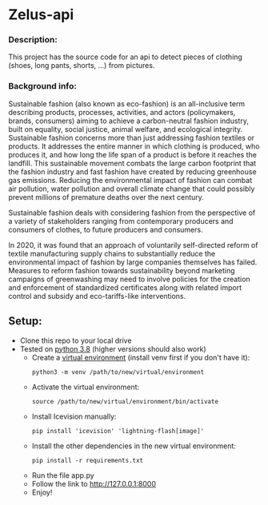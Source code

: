 # Zelus-api

### Description:

This project has the source code for an api to detect pieces of clothing (shoes, long pants, shorts, ...) from pictures.


### Background info:
Sustainable fashion (also known as eco-fashion) is an all-inclusive term describing products, processes, activities, and actors (policymakers, brands, consumers) aiming to achieve a carbon-neutral fashion industry, built on equality, social justice, animal welfare, and ecological integrity. Sustainable fashion concerns more than just addressing fashion textiles or products. It addresses the entire manner in which clothing is produced, who produces it, and how long the life span of a product is before it reaches the landfill. This sustainable movement combats the large carbon footprint that the fashion industry and fast fashion have created by reducing greenhouse gas emissions. Reducing the environmental impact of fashion can combat air pollution, water pollution and overall climate change that could possibly prevent millions of premature deaths over the next century.

Sustainable fashion deals with considering fashion from the perspective of a variety of stakeholders ranging from contemporary producers and consumers of clothes, to future producers and consumers.

In 2020, it was found that an approach of voluntarily self-directed reform of textile manufacturing supply chains to substantially reduce the environmental impact of fashion by large companies themselves has failed. Measures to reform fashion towards sustainability beyond marketing campaigns of greenwashing may need to involve policies for the creation and enforcement of standardized certificates along with related import control and subsidy and eco-tariffs-like interventions.

## Setup:

- Clone this repo to your local drive
- Tested on [python 3.8](https://www.python.org/downloads/) (higher versions should also work)
    - Create a [virtual environment](https://docs.python.org/3/library/venv.html) (install venv first if you don't have it):
        ```console
        python3 -m venv /path/to/new/virtual/environment
        ```
    - Activate the virtual environment:
        ```console
        source /path/to/new/virtual/environment/bin/activate
        ```
    - Install Icevision manually:
        ```console
        pip install 'icevision' 'lightning-flash[image]'
        ``` 
    - Install the other dependencies in the new virtual environment:
        ```console
        pip install -r requirements.txt
        ```
    - Run the file app.py
    - Follow the link to http://127.0.0.1:8000
    - Enjoy!